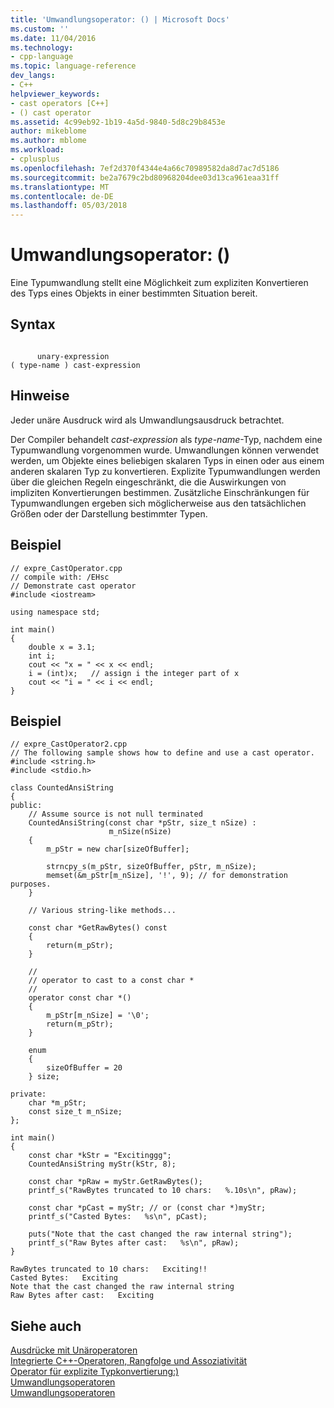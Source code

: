 ```yaml
---
title: 'Umwandlungsoperator: () | Microsoft Docs'
ms.custom: ''
ms.date: 11/04/2016
ms.technology:
- cpp-language
ms.topic: language-reference
dev_langs:
- C++
helpviewer_keywords:
- cast operators [C++]
- () cast operator
ms.assetid: 4c99eb92-1b19-4a5d-9840-5d8c29b8453e
author: mikeblome
ms.author: mblome
ms.workload:
- cplusplus
ms.openlocfilehash: 7ef2d370f4344e4a66c70989582da8d7ac7d5186
ms.sourcegitcommit: be2a7679c2bd80968204dee03d13ca961eaa31ff
ms.translationtype: MT
ms.contentlocale: de-DE
ms.lasthandoff: 05/03/2018
---
```

# <a name="cast-operator-"></a>Umwandlungsoperator: ()
Eine Typumwandlung stellt eine Möglichkeit zum expliziten Konvertieren des Typs eines Objekts in einer bestimmten Situation bereit.  
  
## <a name="syntax"></a>Syntax  
  
```  
  
      unary-expression  
( type-name ) cast-expression  
```  
  
## <a name="remarks"></a>Hinweise  
 Jeder unäre Ausdruck wird als Umwandlungsausdruck betrachtet.  
  
 Der Compiler behandelt *cast-expression* als *type-name*-Typ, nachdem eine Typumwandlung vorgenommen wurde. Umwandlungen können verwendet werden, um Objekte eines beliebigen skalaren Typs in einen oder aus einem anderen skalaren Typ zu konvertieren. Explizite Typumwandlungen werden über die gleichen Regeln eingeschränkt, die die Auswirkungen von impliziten Konvertierungen bestimmen. Zusätzliche Einschränkungen für Typumwandlungen ergeben sich möglicherweise aus den tatsächlichen Größen oder der Darstellung bestimmter Typen.  
  
## <a name="example"></a>Beispiel  
  
```  
// expre_CastOperator.cpp  
// compile with: /EHsc  
// Demonstrate cast operator  
#include <iostream>  
  
using namespace std;  
  
int main()  
{  
    double x = 3.1;  
    int i;  
    cout << "x = " << x << endl;  
    i = (int)x;   // assign i the integer part of x  
    cout << "i = " << i << endl;  
}  
```  
  
## <a name="example"></a>Beispiel  
  
```  
// expre_CastOperator2.cpp  
// The following sample shows how to define and use a cast operator.   
#include <string.h>  
#include <stdio.h>  
  
class CountedAnsiString  
{  
public:  
    // Assume source is not null terminated  
    CountedAnsiString(const char *pStr, size_t nSize) :  
                      m_nSize(nSize)  
    {  
        m_pStr = new char[sizeOfBuffer];  
  
        strncpy_s(m_pStr, sizeOfBuffer, pStr, m_nSize);  
        memset(&m_pStr[m_nSize], '!', 9); // for demonstration purposes.  
    }  
  
    // Various string-like methods...  
  
    const char *GetRawBytes() const  
    {  
        return(m_pStr);  
    }  
  
    //   
    // operator to cast to a const char *  
    //   
    operator const char *()  
    {  
        m_pStr[m_nSize] = '\0';  
        return(m_pStr);  
    }  
  
    enum  
    {  
        sizeOfBuffer = 20  
    } size;  
  
private:  
    char *m_pStr;  
    const size_t m_nSize;  
};  
  
int main()  
{  
    const char *kStr = "Excitinggg";  
    CountedAnsiString myStr(kStr, 8);  
  
    const char *pRaw = myStr.GetRawBytes();  
    printf_s("RawBytes truncated to 10 chars:   %.10s\n", pRaw);  
  
    const char *pCast = myStr; // or (const char *)myStr;  
    printf_s("Casted Bytes:   %s\n", pCast);  
  
    puts("Note that the cast changed the raw internal string");  
    printf_s("Raw Bytes after cast:   %s\n", pRaw);  
}  
```  
  
```Output  
RawBytes truncated to 10 chars:   Exciting!!  
Casted Bytes:   Exciting  
Note that the cast changed the raw internal string  
Raw Bytes after cast:   Exciting  
```  
  
## <a name="see-also"></a>Siehe auch  
 [Ausdrücke mit Unäroperatoren](../cpp/expressions-with-unary-operators.md)   
 [Integrierte C++-Operatoren, Rangfolge und Assoziativität](../cpp/cpp-built-in-operators-precedence-and-associativity.md)   
 [Operator für explizite Typkonvertierung:)](../cpp/explicit-type-conversion-operator-parens.md)   
 [Umwandlungsoperatoren](../cpp/casting-operators.md)   
 [Umwandlungsoperatoren](../c-language/cast-operators.md)